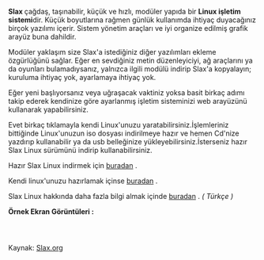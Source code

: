 <html><body><img class="alignnone" title="Slax Linux Logo" src="http://slax.linuxfreedom.com/images/SlaxLogo2.png" alt="">

<strong>Slax </strong>çağdaş, taşınabilir, küçük ve hızlı, modüler yapıda bir <strong>Linux işletim sistemi</strong>dir. Küçük boyutlarına rağmen günlük kullanımda ihtiyaç duyacağınız birçok yazılımı içerir. Sistem yönetim araçları ve iyi organize edilmiş grafik arayüz buna dahildir.

Modüler yaklaşım size Slax'a istediğiniz diğer yazılımları ekleme özgürlüğünü sağlar. Eğer en sevdiğiniz metin düzenleyiciyi, ağ araçlarını ya da oyunları bulamadıysanız, yalnızca ilgili modülü indirip Slax'a kopyalayın; kuruluma ihtiyaç yok, ayarlamaya ihtiyaç yok.

Eğer yeni başlıyorsanız veya uğraşacak vaktiniz yoksa basit birkaç adımı takip ederek kendinize göre ayarlanmış işletim sisteminizi web arayüzünü kullanarak yapabilirsiniz.

Evet birkaç tıklamayla kendi Linux'unuzu yaratabilirsiniz.İşlemleriniz bittiğinde Linux'unuzun iso dosyası indirilmeye hazır ve hemen Cd'nize yazdırıp kullanabilir ya da usb belleğinize yükleyebilirsiniz.İsterseniz hazır Slax Linux sürümünü indirip kullanabilirsiniz.

Hazır Slax Linux indirmek için <a href="http://www.slax.org/get_slax.php?download=iso">buradan</a> .

Kendi linux'unuzu hazırlamak içinse <a href="http://www.slax.org/build.php">buradan</a> .

Slax Linux hakkında daha fazla bilgi almak içinde <a href="http://www.slax.org/">buradan</a> . <em>( Türkçe )</em>

<strong>Örnek Ekran Görüntüleri :</strong>

<a href="http://www.slax.org/ss/3.png"><img class="alignnone" title="Slax Linux " src="http://www.slax.org/ss/3th.png" alt=""></a>

<a href="http://www.slax.org/ss/1.png"><img class="alignnone" title="Slax Linux " src="http://www.slax.org/ss/1th.png" alt=""></a>

<a href="http://www.slax.org/ss/4.png"><img class="alignnone" title="Slax Linux " src="http://www.slax.org/ss/4th.png" alt=""></a>

Kaynak: <a href="http://www.slax.org">Slax.org</a></body></html>